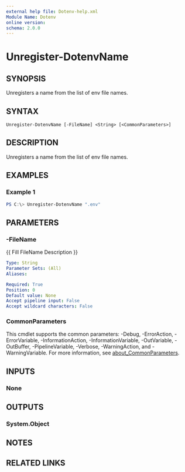 ```yaml
---
external help file: Dotenv-help.xml
Module Name: Dotenv
online version:
schema: 2.0.0
---
```


# Unregister-DotenvName

## SYNOPSIS
Unregisters a name from the list of env file names.

## SYNTAX

```
Unregister-DotenvName [-FileName] <String> [<CommonParameters>]
```

## DESCRIPTION
Unregisters a name from the list of env file names.

## EXAMPLES

### Example 1
```powershell
PS C:\> Unregister-DotenvName ".env"
```

## PARAMETERS

### -FileName
{{ Fill FileName Description }}

```yaml
Type: String
Parameter Sets: (All)
Aliases:

Required: True
Position: 0
Default value: None
Accept pipeline input: False
Accept wildcard characters: False
```

### CommonParameters
This cmdlet supports the common parameters: -Debug, -ErrorAction, -ErrorVariable, -InformationAction, -InformationVariable, -OutVariable, -OutBuffer, -PipelineVariable, -Verbose, -WarningAction, and -WarningVariable. For more information, see [about_CommonParameters](http://go.microsoft.com/fwlink/?LinkID=113216).

## INPUTS

### None

## OUTPUTS

### System.Object
## NOTES

## RELATED LINKS
